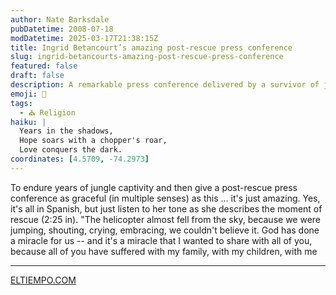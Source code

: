 ```yaml
---
author: Nate Barksdale
pubDatetime: 2008-07-18
modDatetime: 2025-03-17T21:38:15Z
title: Ingrid Betancourt’s amazing post-rescue press conference
slug: ingrid-betancourts-amazing-post-rescue-press-conference
featured: false
draft: false
description: A remarkable press conference delivered by a survivor of jungle captivity, reflecting on her emotional rescue experience. "The helicopter almost fell from the sky, because we were jumping, shouting, crying, embracing, we couldn't believe it. God has done a miracle for us -- and it's a miracle that I wanted to share with all of you, because all of you have suffered with my family, with my children, with me."
emoji: 🙏
tags:
  - ⛪ Religion
haiku: |
  Years in the shadows,  
  Hope soars with a chopper's roar,  
  Love conquers the dark.
coordinates: [4.5709, -74.2973]
---
```


To endure years of jungle captivity and then give a post-rescue press conference as graceful (in multiple senses) as this ... it's just amazing. Yes, it's all in Spanish, but just listen to her tone as she describes the moment of rescue (2:25 in). "The helicopter almost fell from the sky, because we were jumping, shouting, crying, embracing, we couldn't believe it. God has done a miracle for us -- and it's a miracle that I wanted to share with all of you, because all of you have suffered with my family, with my children, with me

---

[ELTIEMPO.COM](http://www.eltiempo.com/)
